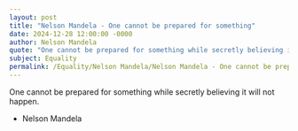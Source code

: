 ```yaml
---
layout: post
title: "Nelson Mandela - One cannot be prepared for something"
date: 2024-12-28 12:00:00 -0000
author: Nelson Mandela
quote: "One cannot be prepared for something while secretly believing it will not happen."
subject: Equality
permalink: /Equality/Nelson Mandela/Nelson Mandela - One cannot be prepared for something
---
```


One cannot be prepared for something while secretly believing it will not happen.

- Nelson Mandela
